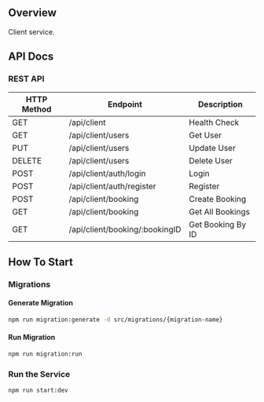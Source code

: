 ## Overview
Client service.

## API Docs
### REST API
| HTTP Method | Endpoint                       | Description       |
|-------------|--------------------------------|-------------------|
| GET         | /api/client                    | Health Check      |
| GET         | /api/client/users              | Get User          |
| PUT         | /api/client/users              | Update User       |
| DELETE      | /api/client/users              | Delete User       |
| POST        | /api/client/auth/login         | Login             |
| POST        | /api/client/auth/register      | Register          |
| POST        | /api/client/booking            | Create Booking    |
| GET         | /api/client/booking            | Get All Bookings  |
| GET         | /api/client/booking/:bookingID | Get Booking By ID |

## How To Start
### Migrations

#### Generate Migration
```bash
npm run migration:generate -d src/migrations/{migration-name}
```

#### Run Migration
```bash
npm run migration:run
```

### Run the Service
```bash
npm run start:dev
```
